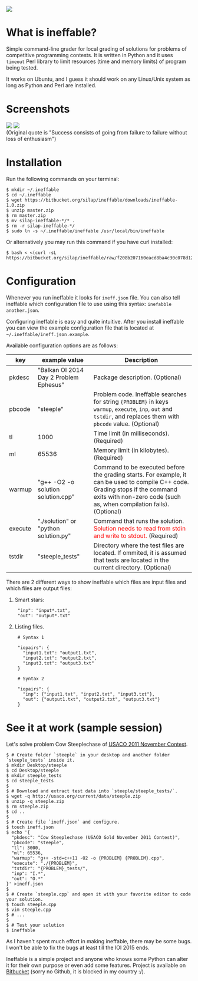 ![ ](http://codeforces.com/predownloaded/f4/3d/f43d1d912eca2f8c25b30418f592eb7717eaf88f.png)

# What is ineffable?

Simple command-line grader for local grading of solutions for problems of competitive programming contests.
It is written in Python and it uses `timeout` Perl library to limit resources (time and memory limits) of program being tested.

It works on Ubuntu, and I guess it should work on any Linux/Unix system as long as Python and Perl are installed.

# Screenshots

![ ](http://codeforces.com/predownloaded/a9/36/a936a7ff09cf8bd714f2321847676328a99f674d.png) ![ ](http://codeforces.com/predownloaded/23/ca/23ca3a3112a7b22ea5a809f6a4a1e5f0502475dd.png)  
(Original quote is "Success consists of going from failure to failure without loss of enthusiasm")

# Installation

Run the following commands on your terminal:

~~~~~
$ mkdir ~/.ineffable
$ cd ~/.ineffable
$ wget https://bitbucket.org/silap/ineffable/downloads/ineffable-1.0.zip
$ unzip master.zip
$ rm master.zip
$ mv silap-ineffable-*/* .
$ rm -r silap-ineffable-*/
$ sudo ln -s ~/.ineffable/ineffable /usr/local/bin/ineffable
~~~~~

Or alternatively you may run this command if you have curl installed:

~~~~~
$ bash < <(curl -sL https://bitbucket.org/silap/ineffable/raw/f208b207160eacd8ba4c30c078d1255e309c6b40/install.sh)
~~~~~

# Configuration

Whenever you run ineffable it looks for `ineff.json` file. You can also tell ineffable which configuration file to use using this syntax: `inefabble another.json`.

Configuring ineffable is easy and quite intuitive. After you install ineffable you can view the example configuration file that is located at `~/.ineffable/ineff.json.example`.

Available configuration options are as follows:

| key        | example value | Description                                           |
|------------|---------------|-------------------------------------------------------|
| pkdesc     | "Balkan OI 2014 Day 2 Problem Ephesus" | Package description. (Optional) |
| pbcode     | "steeple"         | Problem code. Ineffable searches for string `{PROBLEM}` in keys `warmup`, `execute`, `inp`, `out` and `tstdir`, and replaces them with `pbcode` value. (Optional) |
| tl         | 1000          | Time limit (in milliseconds). (Required) |
| ml         | 65536         | Memory limit (in kilobytes). (Required) |
| warmup     | "g++ -O2 -o solution solution.cpp" | Command to be executed before the grading starts. For example, it can be used to compile C++ code. Grading stops if the command exits with non-zero code (such as, when compilation fails). (Optional) |
| execute    | "./solution" or "python solution.py"  | Command that runs the solution. <span style="color:red">Solution needs to read from stdin and write to stdout.</span> (Required) |
| tstdir     | "steeple_tests" | Directory where the test files are located. If ommited, it is assumed that tests are located in the current directory. (Optional) |

There are 2 different ways to show ineffable which files are input files and which files are output files:

1. Smart stars:

        "inp": "input*.txt",
        "out": "output*.txt"


2. Listing files.

        # Syntax 1
        
        "iopairs": {
          "input1.txt": "output1.txt",
          "input2.txt": "output2.txt",
          "input3.txt": "output3.txt"
        }
        
        # Syntax 2
        
        "iopairs": {
          "inp": {"input1.txt", "input2.txt", "input3.txt"},
          "out": {"output1.txt", "output2.txt", "output3.txt"}
        }

# See it at work (sample session)

Let's solve problem Cow Steeplechase of [USACO 2011 November Contest](http://usaco.org/index.php?page=nov11problems).


~~~~~
$ # Create folder `steeple` in your desktop and another folder `steeple_tests` inside it.
$ mkdir Desktop/steeple
$ cd Desktop/steeple
$ mkdir steeple_tests
$ cd steeple_tests
$
$ # Download and extract test data into `steeple/steeple_tests/`.
$ wget -q http://usaco.org/current/data/steeple.zip
$ unzip -q steeple.zip
$ rm steeple.zip
$ cd ..
$
$ # Create file `ineff.json` and configure.
$ touch ineff.json
$ echo '{
  "pkdesc": "Cow Steeplechase (USACO Gold November 2011 Contest)",
  "pbcode": "steeple",
  "tl": 3000,
  "ml": 65536,
  "warmup": "g++ -std=c++11 -O2 -o {PROBLEM} {PROBLEM}.cpp",
  "execute": "./{PROBLEM}",
  "tstdir": "{PROBLEM}_tests/",
  "inp": "I.*",
  "out": "O.*"
}' >ineff.json
$
$ # Create `steeple.cpp` and open it with your favorite editor to code your solution.
$ touch steeple.cpp
$ vim steeple.cpp
$ # ...
$
$ # Test your solution
$ ineffable
~~~~~

As I haven't spent much effort in making ineffable, there may be some bugs. I won't be able to fix the bugs at least till the IOI 2015 ends.

Ineffable is a simple project and anyone who knows some Python can alter it for their own purpose or even add some features. Project is available on [Bitbucket](https://bitbucket.org/silap/ineffable/) (sorry no Github, it is blocked in my country :/).